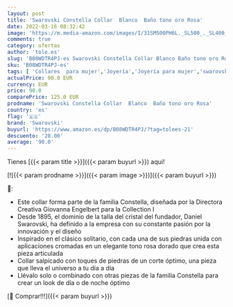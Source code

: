 ```yaml
---
layout: post
title: 'Swarovski Constella Collar  Blanco  Baño tono oro Rosa'
date: 2022-03-16 08:32:42
image: 'https://m.media-amazon.com/images/I/31SM500PH6L._SL500_._SL400_.jpg'
comments: true
category: ofertas
author: 'tole.es'
slug: 'B08WDTR4PJ-es Swarovski Constella Collar Blanco Baño tono oro Rosa'
sku: 'B08WDTR4PJ-es'
tags: [ 'Collares  para mujer','Joyería','Joyería para mujer','swarovski', ]
actualPrice: 90.0 EUR
currency: EUR
price: 90.0
comparePrice: 125.0 EUR
prodname: 'Swarovski Constella Collar  Blanco  Baño tono oro Rosa'
country: 'es'
flag: '🇪🇸'
brand: 'Swarovski'
buyurl: 'https://www.amazon.es/dp/B08WDTR4PJ/?tag=tolees-21'
descuento: '28.00'
average: '90.0'
---
```


Tienes [{{< param title >}}]({{< param buyurl >}}) aqui!

[![{{< param prodname >}}]({{< param image >}})]({{< param buyurl >}})

🔎:

- Este collar forma parte de la familia Constella, diseñada por la Directora Creativa Giovanna Engelbert para la Collection I
- Desde 1895, el dominio de la talla del cristal del fundador, Daniel Swarovski, ha definido a la empresa con su constante pasión por la innovación y el diseño
- Inspirado en el clásico solitario, con cada una de sus piedras unida con aplicaciones cromadas en un elegante tono rosa dorado que crea esta pieza articulada
- Collar salpicado con toques de piedras de un corte óptimo, una pieza que lleva el universo a tu día a día
- Llévalo solo o combinado con otras piezas de la familia Constella para crear un look de día o de noche óptimo

[🛒 Comprar!!!]({{< param buyurl >}})
